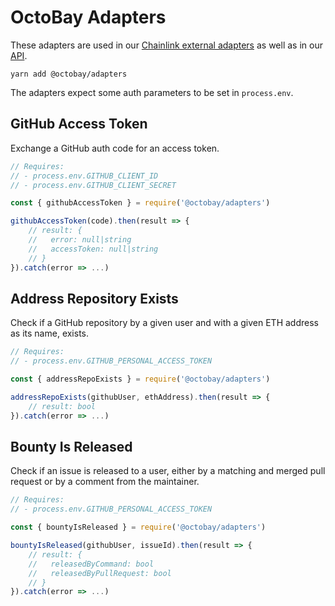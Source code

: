 # OctoBay Adapters

These adapters are used in our [Chainlink external adapters](https://github.com/octobay/chainlink-adapters) as well as in our [API](https://github.com/octobay/api).

`yarn add @octobay/adapters`

The adapters expect some auth parameters to be set in `process.env`.

## GitHub Access Token

Exchange a GitHub auth code for an access token.

```javascript
// Requires:
// - process.env.GITHUB_CLIENT_ID
// - process.env.GITHUB_CLIENT_SECRET

const { githubAccessToken } = require('@octobay/adapters')

githubAccessToken(code).then(result => {
    // result: {
    //   error: null|string
    //   accessToken: null|string
    // }
}).catch(error => ...)
```

## Address Repository Exists

Check if a GitHub repository by a given user and with a given ETH address as its name, exists.

```javascript
// Requires:
// - process.env.GITHUB_PERSONAL_ACCESS_TOKEN

const { addressRepoExists } = require('@octobay/adapters')

addressRepoExists(githubUser, ethAddress).then(result => {
    // result: bool
}).catch(error => ...)
```

## Bounty Is Released

Check if an issue is released to a user, either by a matching and merged pull request or by a comment from the maintainer.

```javascript
// Requires:
// - process.env.GITHUB_PERSONAL_ACCESS_TOKEN

const { bountyIsReleased } = require('@octobay/adapters')

bountyIsReleased(githubUser, issueId).then(result => {
    // result: {
    //   releasedByCommand: bool
    //   releasedByPullRequest: bool
    // }
}).catch(error => ...)
```